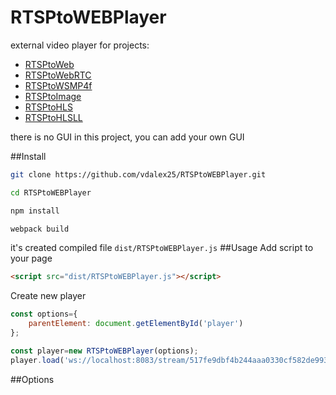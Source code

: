# RTSPtoWEBPlayer
 external video player for projects:
- [RTSPtoWeb](https://github.com/deepch/RTSPtoWeb)
- [RTSPtoWebRTC](https://github.com/deepch/RTSPtoWebRTC)
- [RTSPtoWSMP4f](https://github.com/deepch/RTSPtoWSMP4f)
- [RTSPtoImage](https://github.com/deepch/RTSPtoImage)
- [RTSPtoHLS](https://github.com/deepch/RTSPtoHLS)
- [RTSPtoHLSLL](https://github.com/deepch/RTSPtoHLSLL)

there is no GUI in this project, you can add your own GUI

##Install

```bash
git clone https://github.com/vdalex25/RTSPtoWEBPlayer.git

cd RTSPtoWEBPlayer

npm install

webpack build
```
it's created compiled file `dist/RTSPtoWEBPlayer.js`
##Usage
Add script to your page
```html
<script src="dist/RTSPtoWEBPlayer.js"></script>
```
Create new player
```js
const options={
    parentElement: document.getElementById('player')
};

const player=new RTSPtoWEBPlayer(options);
player.load('ws://localhost:8083/stream/517fe9dbf4b244aaa0330cf582de9932/channel/0/mse?uuid=517fe9dbf4b244aaa0330cf582de9932&channel=0');
```

##Options